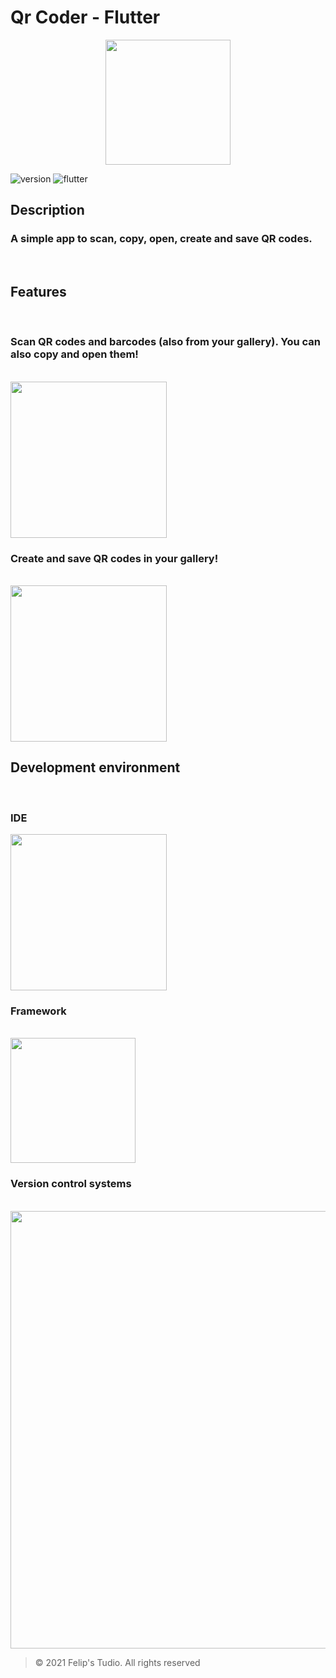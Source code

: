 # Qr Coder - Flutter

<p align="center">

<img src="https://user-images.githubusercontent.com/56811005/130372135-75f84993-07e2-42de-b488-f28c12ef0eea.png" height="200">

</p>

![version](https://img.shields.io/badge/Version-1.2.1-C00C00)
![flutter](https://img.shields.io/badge/Flutter-2.2.3-1389FD)

## Description

### A simple app to scan, copy, open, create and save QR codes.

<br>

## Features

<br>

### Scan QR codes and barcodes (also from your gallery). You can also copy and open them!

<br>

<img src="https://user-images.githubusercontent.com/56811005/130913012-e74961e3-92d2-4572-8095-2d83fd027dda.jpg" width="250">

<br>

### Create and save QR codes in your gallery!

<br>

<img src="https://user-images.githubusercontent.com/56811005/130373189-05ac149f-b707-4eca-8ab3-e6d29418d06a.jpg" width="250">

<br>

## Development environment

<br>

### IDE

<img src="https://user-images.githubusercontent.com/56811005/85485907-0ca8b800-b5a0-11ea-96b1-dd6ad670c7ac.png" width="250" />

<br>

### Framework

<br>

<img src="https://user-images.githubusercontent.com/56811005/130372227-6d72ca9a-1898-4a33-96f0-0ccc1d9ae949.png" width="200" >

<br>

### Version control systems

<br>

<img src="https://user-images.githubusercontent.com/56811005/103469908-d5367780-4d49-11eb-8c56-db348eff1989.png" width="700" >

> © 2021 Felip's Tudio. All rights reserved
